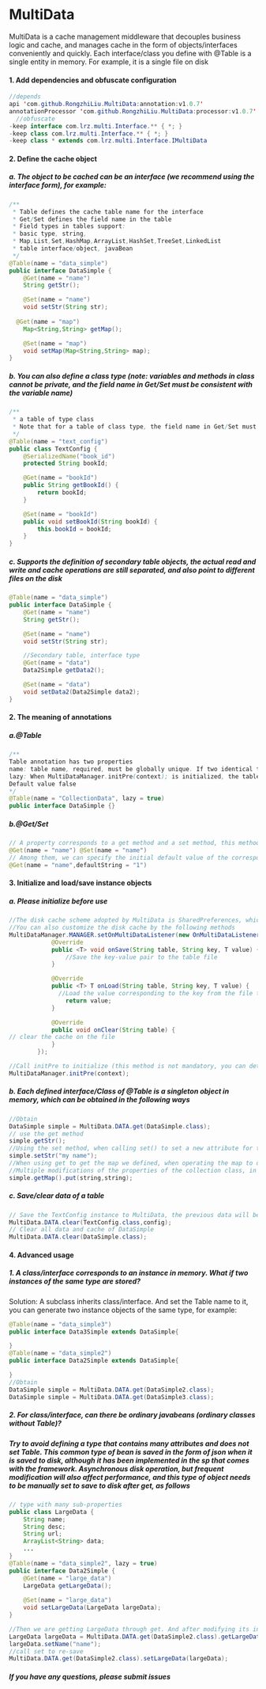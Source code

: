 # MultiData

MultiData is a cache management middleware that decouples business logic and cache, and manages cache in the form of objects/interfaces conveniently and quickly. Each interface/class you define with @Table is a single entity in memory. For example, it is a single file on disk

#### 1. Add dependencies and obfuscate configuration

````java
//depends
api 'com.github.RongzhiLiu.MultiData:annotation:v1.0.7'
annotationProcessor 'com.github.RongzhiLiu.MultiData:processor:v1.0.7'
  //obfuscate
-keep interface com.lrz.multi.Interface.** { *; }
-keep class com.lrz.multi.Interface.** { *; }
-keep class * extends com.lrz.multi.Interface.IMultiData
````



#### 2. Define the cache object

##### 		a. The object to be cached can be an interface (we recommend using the interface form), for example:

````java
/**
 * Table defines the cache table name for the interface
 * Get/Set defines the field name in the table
 * Field types in tables support:
 * basic type, string,
 * Map,List,Set,HashMap,ArrayList,HashSet,TreeSet,LinkedList
 * table interface/object, javaBean
 */
@Table(name = "data_simple")
public interface DataSimple {
    @Get(name = "name")
    String getStr();

    @Set(name = "name")
    void setStr(String str);
  
  @Get(name = "map")
    Map<String,String> getMap();

    @Set(name = "map")
    void setMap(Map<String,String> map);
}

````

##### 		b. You can also define a class type (note: variables and methods in class cannot be private, and the field name in Get/Set must be consistent with the variable name)

````java
/**
 * a table of type class
 * Note that for a table of class type, the field name in Get/Set must be consistent with the variable name
 */
@Table(name = "text_config")
public class TextConfig {
    @SerializedName("book_id")
    protected String bookId;

    @Get(name = "bookId")
    public String getBookId() {
        return bookId;
    }

    @Set(name = "bookId")
    public void setBookId(String bookId) {
        this.bookId = bookId;
    }
}


````

##### 		c. Supports the definition of secondary table objects, the actual read and write and cache operations are still separated, and also point to different files on the disk

````java
@Table(name = "data_simple")
public interface DataSimple {
    @Get(name = "name")
    String getStr();

    @Set(name = "name")
    void setStr(String str);

    //Secondary table, interface type
    @Get(name = "data")
    Data2Simple getData2();

    @Set(name = "data")
    void setData2(Data2Simple data2);
}
````

#### 2. The meaning of annotations

##### 		a.@Table

````java
/**
Table annotation has two properties
name: table name, required, must be globally unique. If two identical table names are defined in combination with the actual business definition, they will point to the same file on the disk, and the same field names will overwrite each other or even resolve exceptions risks of
lazy: When MultiDataManager.initPre(context); is initialized, the table on the disk will be loaded first. If lazy=true, it will not be loaded in advance
Default value false
*/
@Table(name = "CollectionData", lazy = true)
public interface DataSimple {}
````

##### 		b.@Get/Set

````java
// A property corresponds to a get method and a set method, this method appears in pairs
@Get(name = "name") @Set(name = "name")
// Among them, we can specify the initial default value of the corresponding attribute through @Get(default) (only basic types and strings can specify the default value)
@Get(name = "name",defaultString = "1")
````



#### 3. Initialize and load/save instance objects

##### 		a. Please initialize before use

````java
//The disk cache scheme adopted by MultiData is SharedPreferences, which is operated through a single thread when saving, and can effectively avoid anr caused by sp through reasonable table division.
//You can also customize the disk cache by the following methods
MultiDataManager.MANAGER.setOnMultiDataListener(new OnMultiDataListener() {
            @Override
            public <T> void onSave(String table, String key, T value) {
                //Save the key-value pair to the table file
            }

            @Override
            public <T> T onLoad(String table, String key, T value) {
              //Load the value corresponding to the key from the file table, T value is the default value of this type, if there is no value on the disk, return the value directly
                return value;
            }

            @Override
            public void onClear(String table) {
// clear the cache on the file
            }
        });

//Call initPre to initialize (this method is not mandatory, you can determine whether it needs to be used according to the actual situation)
MultiDataManager.initPre(context);
````

##### 		b. Each defined interface/Class of @Table is a singleton object in memory, which can be obtained in the following ways

````java
//Obtain
DataSimple simple = MultiData.DATA.get(DataSimple.class);
// use the get method
simple.getStr();
//Using the set method, when calling set() to set a new attribute for the instance, it will be directly reflected on the disk. The next time you open the app, you will be able to read the latest attribute value
simple.setStr("my name");
//When using get to get the map we defined, when operating the map to do put and remove operations, it will also be reflected on the disk, instead of doing additional operations for the read and write of the disk
//Multiple modifications of the properties of the collection class, in the same time slice, will only operate the disk once, so don't worry about performance issues
simple.getMap().put(string,string);

````

##### 		c. Save/clear data of a table

````java
// Save the TextConfig instance to MultiData, the previous data will be overwritten by the new instance, usually, this method is only used for Class, not for interface
MultiData.DATA.clear(TextConfig.class,config);
// Clear all data and cache of DataSimple
MultiData.DATA.clear(DataSimple.class);
````

#### 4. Advanced usage

##### 		1. A class/interface corresponds to an instance in memory. What if two instances of the same type are stored?

 Solution: A subclass inherits class/interface. And set the Table name to it, you can generate two instance objects of the same type, for example:

````java
@Table(name = "data_simple3")
public interface Data3Simple extends DataSimple{

}
@Table(name = "data_simple2")
public interface Data2Simple extends DataSimple{

}
//Obtain
DataSimple simple = MultiData.DATA.get(DataSimple2.class);
DataSimple simple = MultiData.DATA.get(DataSimple3.class);
````

##### 		2. For class/interface, can there be ordinary javabeans (ordinary classes without Table)?

##### Try to avoid defining a type that contains many attributes and does not set Table. This common type of bean is saved in the form of json when it is saved to disk, although it has been implemented in the sp that comes with the framework. Asynchronous disk operation, but frequent modification will also affect performance, and this type of object needs to be manually set to save to disk after get, as follows

````java
// type with many sub-properties
public class LargeData {
    String name;
    String desc;
    String url;
    ArrayList<String> data;
    ...
}
@Table(name = "data_simple2", lazy = true)
public interface Data2Simple {
    @Get(name = "large_data")
    LargeData getLargeData();
  
    @Set(name = "large_data")
    void setLargeData(LargeData largeData);
}

//Then we are getting LargeData through get. And after modifying its internal properties, call set again to notify it to refresh
LargeData largeData = MultiData.DATA.get(DataSimple2.class).getLargeData();
largeData.setName("name");
//call set to re-save
MultiData.DATA.get(DataSimple2.class).setLargeData(largeData);
````



##### If you have any questions, please submit issues
